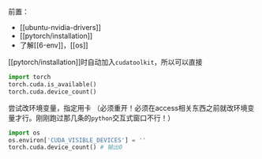 前置：
- [[ubuntu-nvidia-drivers]]
- [[pytorch/installation]]
- 了解[[6-env]]，[[os]]

[[pytorch/installation]]时自动加入`cudatoolkit`，所以可以直接
```python
import torch
torch.cuda.is_available()
torch.cuda.device_count()
```
尝试改环境变量，指定用卡
（必须重开！必须在access相关东西之前就改环境变量才行。刚刚跑过那几条的`python`交互式窗口不行！）
```python
import os
os.environ['CUDA_VISIBLE_DEVICES'] = ''
torch.cuda.device_count() # 输出0
```